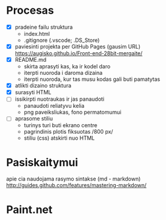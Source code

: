 # Procesas

- [x] pradeine failu struktura
    - index.html
    - .gitignore (.vscode; .DS_Store)
- [x] paviesinti projekta per GitHub Pages (gausim URL)
    https://augisko.github.io/Front-end-28bit-mergaite/
- [x] README.md
    - skirta aprasyti kas, ka ir kodel daro
    - iterpti nuoroda i daroma dizaina
    - iterpti nuoroda, kur tas musu kodas gali buti pamatytas
- [x] atlikti dizaino struktura
- [x] surasyti HTML
- [ ] issikirpti nuotraukas ir jas panaudoti
    - panaudoti reliatyvu kelia
    - png paveiksliukas, fono permatomumui
- [ ] aprasome stiliu
    - turinys turi buti ekrano centre
    - pagrindinis plotis fiksuotas /800 px/
    - stiliu (css) atskirti nuo HTML



# Pasiskaitymui

apie cia naudojama rasymo sintakse (md - markdown)
http://guides.github.com/features/mastering-markdown/

# Paint.net
